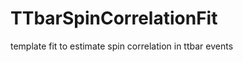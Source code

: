 TTbarSpinCorrelationFit
=======================

template fit to estimate spin correlation in ttbar events
